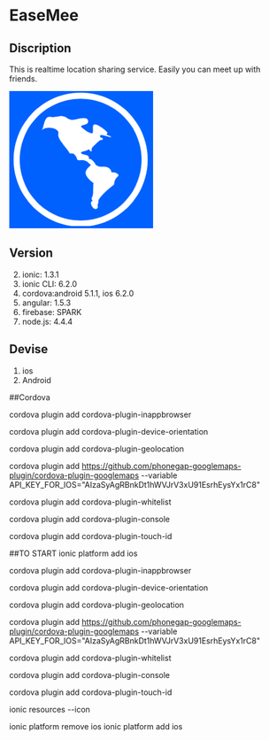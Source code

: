 # EaseMee

## Discription

This is realtime location sharing service.
Easily you can meet up with friends.


![](https://github.com/DaichiMiyajima/EaseMee/blob/master/www/img/EaseMee.png)


## Version

2. ionic: 1.3.1
3. ionic CLI: 6.2.0
3. cordova:android 5.1.1, ios 6.2.0 
4. angular: 1.5.3
5. firebase: SPARK
6. node.js: 4.4.4

## Devise

1. ios
2. Android


##Cordova

cordova plugin add cordova-plugin-inappbrowser

cordova plugin add cordova-plugin-device-orientation

cordova plugin add cordova-plugin-geolocation

cordova plugin add https://github.com/phonegap-googlemaps-plugin/cordova-plugin-googlemaps --variable API_KEY_FOR_IOS="AIzaSyAgRBnkDt1hWVJrV3xU91EsrhEysYx1rC8"

cordova plugin add cordova-plugin-whitelist

cordova plugin add cordova-plugin-console

cordova plugin add cordova-plugin-touch-id



##TO START
ionic platform add ios

cordova plugin add cordova-plugin-inappbrowser

cordova plugin add cordova-plugin-device-orientation

cordova plugin add cordova-plugin-geolocation

cordova plugin add https://github.com/phonegap-googlemaps-plugin/cordova-plugin-googlemaps --variable API_KEY_FOR_IOS="AIzaSyAgRBnkDt1hWVJrV3xU91EsrhEysYx1rC8"

cordova plugin add cordova-plugin-whitelist

cordova plugin add cordova-plugin-console

cordova plugin add cordova-plugin-touch-id

ionic resources --icon

ionic platform remove ios
ionic platform add ios
